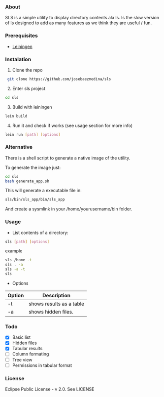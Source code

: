 ### About
SLS is a simple utility to display directory contents ala ls. Is the slow version of ls designed to add as many features as we think they are useful / fun.

### Prerequisites
- [Leiningen](https://leiningen.org/)

### Instalation
1. Clone the repo 
```bash
 git clone https://github.com/josebaezmedina/sls 
```
2. Enter sls project
```bash
cd sls
```
3. Build with leiningen 
```bash
lein build
```
4. Run it and check if works (see usage section for more info)
```bash
lein run [path] [options]
```

### Alternative
There is a shell script to generate a native image of the utility.

To generate the image just:
```bash
cd sls
bash generate_app.sh
```
This will generate a executable file in:
```bash
sls/bin/sls_app/bin/sls_app
```
And create a sysmlink in your /home/yourusername/bin folder.

### Usage

- List contents of a directory:
```bash 
sls [path] [options]
```
example
```bash
sls /home -t
sls . -a
sls -a -t
sls
```
- Options

| Option | Description              |
| ------ | ------------------------ |
| -t     | shows results as a table |
| -a     | shows hidden files.      |

### Todo

- [x] Basic list
- [x] Hidden files
- [x] Tabular results
- [ ] Column formating
- [ ] Tree view
- [ ] Permissions in tabular format 

### License
Eclipse Public License - v 2.0. See LICENSE


